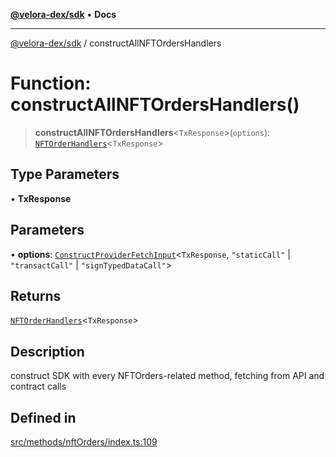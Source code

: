 [**@velora-dex/sdk**](../README.md) • **Docs**

***

[@velora-dex/sdk](../globals.md) / constructAllNFTOrdersHandlers

# Function: constructAllNFTOrdersHandlers()

> **constructAllNFTOrdersHandlers**\<`TxResponse`\>(`options`): [`NFTOrderHandlers`](../type-aliases/NFTOrderHandlers.md)\<`TxResponse`\>

## Type Parameters

• **TxResponse**

## Parameters

• **options**: [`ConstructProviderFetchInput`](../interfaces/ConstructProviderFetchInput.md)\<`TxResponse`, `"staticCall"` \| `"transactCall"` \| `"signTypedDataCall"`\>

## Returns

[`NFTOrderHandlers`](../type-aliases/NFTOrderHandlers.md)\<`TxResponse`\>

## Description

construct SDK with every NFTOrders-related method, fetching from API and contract calls

## Defined in

[src/methods/nftOrders/index.ts:109](https://github.com/VeloraDEX/sdk/blob/master/src/methods/nftOrders/index.ts#L109)
